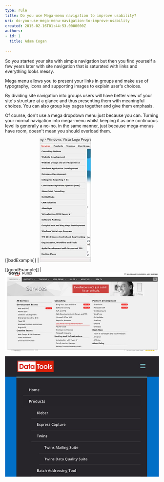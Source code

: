 ```yaml
---
type: rule
title: Do you use Mega-menu navigation to improve usability?
uri: do-you-use-mega-menu-navigation-to-improve-usability
created: 2015-02-16T01:44:53.0000000Z
authors:
- id: 1
  title: Adam Cogan

---
```


So you started your site with simple navigation but then you find  yourself a few years later with site navigation that is saturated with  links and everything looks messy.

Mega menu allows you to present your links in groups  and make use of typography, icons and supporting images to explain  user's choices.
 
By dividing site navigation into groups users will have better view of your site's structure at a glance and thus presenting them with meaningful choices. You can also group key pages together and give them emphasis.

Of course, don't use a mega dropdown menu just because you can. Turning your normal navigation into mega-menu whilst keeping it as one continuous level is generally a no-no. in the same manner, just because mega-menus have room, doesn't mean you should overload them.
 
[[badExample]]
| ![ Bad Example - Long drop down menu requires scrolling and difficult to see at a glance.](../../assets/longmenu.jpg) 

 
[[goodExample]]
| ![ Good Example - Links are grouped into distinct category   ](megamenu.jpg) 

![ Bear in mind that mobile menus are limited](mobilemenu.jpg)
